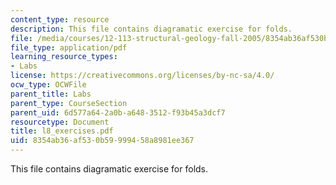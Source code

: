 ```yaml
---
content_type: resource
description: This file contains diagramatic exercise for folds.
file: /media/courses/12-113-structural-geology-fall-2005/8354ab36af530b59999458a8981ee367_l8_exercises.pdf
file_type: application/pdf
learning_resource_types:
- Labs
license: https://creativecommons.org/licenses/by-nc-sa/4.0/
ocw_type: OCWFile
parent_title: Labs
parent_type: CourseSection
parent_uid: 6d577a64-2a0b-a648-3512-f93b45a3dcf7
resourcetype: Document
title: l8_exercises.pdf
uid: 8354ab36-af53-0b59-9994-58a8981ee367
---
```

This file contains diagramatic exercise for folds.